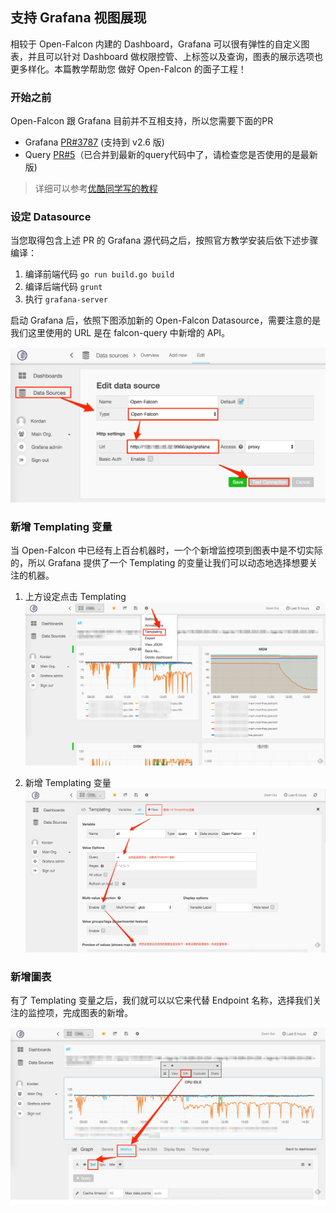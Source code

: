 ## 支持 Grafana 视图展现

相较于 Open-Falcon 内建的 Dashboard，Grafana 可以很有弹性的自定义图表，并且可以针对 Dashboard 做权限控管、上标签以及查询，图表的展示选项也更多样化。本篇教学帮助您
做好 Open-Falcon 的面子工程！

### 开始之前

Open-Falcon 跟 Grafana 目前并不互相支持，所以您需要下面的PR

- Grafana [PR#3787](https://github.com/grafana/grafana/pull/3787) (支持到 v2.6 版)
- Query [PR#5](https://github.com/open-falcon/query/pull/5)（已合并到最新的query代码中了，请检查您是否使用的是最新版)

> 详细可以参考[优酷同学写的教程](http://blueswind8306.iteye.com/blog/2287561)

### 设定 Datasource

当您取得包含上述 PR 的 Grafana 源代码之后，按照官方教学安装后依下述步骤编译：

1. 编译前端代码 `go run build.go build`
2. 编译后端代码 `grunt`
3. 执行 `grafana-server`

启动 Grafana 后，依照下图添加新的 Open-Falcon Datasource，需要注意的是我们这里使用的 URL 是在 falcon-query 中新增的 API。

![grafana1](https://raw.githubusercontent.com/hitripod/kordan.common.store/master/images/open-falcon/grafana_setting_1.png)

### 新增 Templating 变量

当 Open-Falcon 中已经有上百台机器时，一个个新增监控项到图表中是不切实际的，所以 Grafana 提供了一个 Templating 的变量让我们可以动态地选择想要关注的机器。

1. 上方设定点击 Templating
![grafana2](https://raw.githubusercontent.com/hitripod/kordan.common.store/master/images/open-falcon/grafana_setting_2.png)

2. 新增 Templating 变量
![grafana3](https://raw.githubusercontent.com/hitripod/kordan.common.store/master/images/open-falcon/grafana_setting_3.png)

### 新增圖表

有了 Templating 变量之后，我们就可以以它来代替 Endpoint 名称，选择我们关注的监控项，完成图表的新增。

![grafana4](https://raw.githubusercontent.com/hitripod/kordan.common.store/master/images/open-falcon/grafana_setting_4.png)
